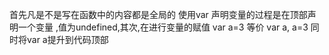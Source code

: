 首先凡是不是写在函数中的内容都是全局的
使用var 声明变量的过程是在顶部声明一个变量 ,值为undefined,其次,在进行变量的赋值
var a=3
等价 var a,
a=3
同时将var a提升到代码顶部